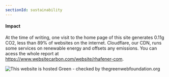 ```yaml
---
sectionId: sustainability
---
```


#### Impact
At the time of writing, one visit to the home page of this site generates 0.11g CO2, less than 89% of websites on the internet. Cloudflare, our CDN, runs some services on renewable energy and offsets any emissions. You can acess the whole report at https://www.websitecarbon.com/website/rhafener-com.

<img src="https://api.thegreenwebfoundation.org/greencheckimage/rhafener.com?nocache=true" alt="This website is hosted Green - checked by thegreenwebfoundation.org">

<div id="wcb" class="carbonbadge"></div>
<script src="https://unpkg.com/website-carbon-badges@1.1.3/b.min.js" defer></script>
